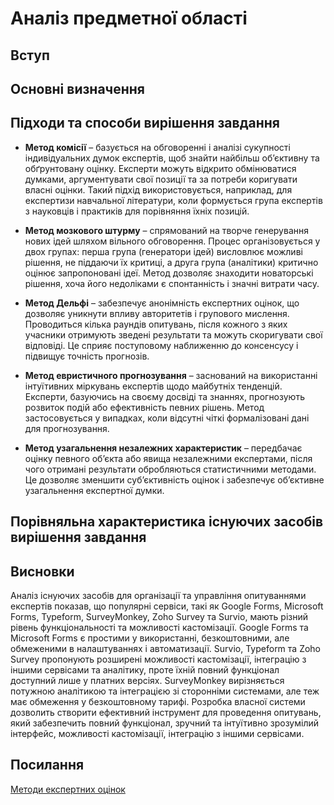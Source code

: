 # Аналіз предметної області

## Вступ

## Основні визначення

## Підходи та способи вирішення завдання

- **Метод комісії** – базується на обговоренні і аналізі сукупності індивідуальних думок експертів, щоб знайти найбільш об’єктивну та обґрунтовану оцінку. Експерти можуть відкрито обмінюватися думками, аргументувати свої позиції та за потреби коригувати власні оцінки. Такий підхід використовується, наприклад, для експертизи навчальної літератури, коли формується група експертів з науковців і практиків для порівняння їхніх позицій.

- **Метод мозкового штурму** – спрямований на творче генерування нових ідей шляхом вільного обговорення. Процес організовується у двох групах: перша група (генератори ідей) висловлює можливі рішення, не піддаючи їх критиці, а друга група (аналітики) критично оцінює запропоновані ідеї. Метод дозволяє знаходити новаторські рішення, хоча його недоліками є спонтанність і значні витрати часу.

- **Метод Дельфі** – забезпечує анонімність експертних оцінок, що дозволяє уникнути впливу авторитетів і групового мислення. Проводиться кілька раундів опитувань, після кожного з яких учасники отримують зведені результати та можуть скоригувати свої відповіді. Це сприяє поступовому наближенню до консенсусу і підвищує точність прогнозів.

- **Метод евристичного прогнозування** – заснований на використанні інтуїтивних міркувань експертів щодо майбутніх тенденцій. Експерти, базуючись на своєму досвіді та знаннях, прогнозують розвиток подій або ефективність певних рішень. Метод застосовується у випадках, коли відсутні чіткі формалізовані дані для прогнозування.

- **Метод узагальнення незалежних характеристик** – передбачає оцінку певного об’єкта або явища незалежними експертами, після чого отримані результати обробляються статистичними методами. Це дозволяє зменшити суб’єктивність оцінок і забезпечує об’єктивне узагальнення експертної думки.

## Порівняльна характеристика існуючих засобів вирішення завдання

## Висновки

Аналіз існуючих засобів для організації та управління опитуваннями експертів показав, що популярні сервіси, такі як Google Forms, Microsoft Forms, Typeform, SurveyMonkey, Zoho Survey та Survio, мають різний рівень функціональності та можливості кастомізації.
Google Forms та Microsoft Forms є простими у використанні, безкоштовними, але обмеженими в налаштуваннях і автоматизації. Survio, Typeform та Zoho Survey пропонують розширені можливості кастомізації, інтеграцію з іншими сервісами та аналітику, проте їхній повний функціонал доступний лише у платних версіях. SurveyMonkey вирізняється потужною аналітикою та інтеграцією зі сторонніми системами, але теж має обмеження у безкоштовному тарифі.
Розробка власної системи дозволить створити ефективний інструмент для проведення опитувань, який забезпечить повний функціонал, зручний та інтуїтивно зрозумілий інтерфейс, можливості кастомізації, інтеграцію з іншими сервісами.

## Посилання

[Методи експертних оцінок](https://moodle.znu.edu.ua/mod/page/view.php?id=492615&forceview=1)
